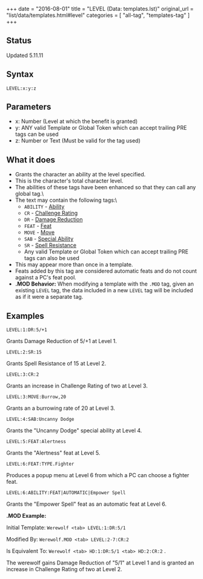 +++
date = "2016-08-01"
title = "LEVEL (Data: templates.lst)"
original_url = "list/data/templates.html#level"
categories = [ "all-tag", "templates-tag" ]
+++

## Status

Updated 5.11.11

## Syntax

`LEVEL:x:y:z`

## Parameters

-   x: Number (Level at which the benefit is granted)
-   y: ANY valid Template or Global Token which can
    accept trailing PRE tags can be used
-   z: Number or Text (Must be valid for the tag used)



What it does
------------

-   Grants the character an ability at the level specified.
-   This is the character's total character level.
-   The abilities of these tags have been enhanced so that they can call
    any global tag.\
-   The text may contain the following tags:\
    -   `ABILITY` - [Ability](/list/global/other/ability.html)
    -   `CR` - [Challenge Rating](/list/data/templates/cr.html)
    -   `DR` - [Damage Reduction](/list/global/other/dr.html)
    -   `FEAT` - [Feat](/list/data/templates.html#feat)
    -   `MOVE` - [Move](/list/global/other/move.html)
    -   `SAB` - [Special Ability](/list/global/other/sab.html)
    -   `SR` - [Spell Resistance](/list/global/other/sr.html)
    -   Any valid Template or Global Token which can accept trailing PRE
        tags can also be used
-   This may appear more than once in a template.
-   Feats added by this tag are considered automatic feats and do not
    count against a PC's feat pool.
-   **.MOD Behavior:** When modifying a template with the `.MOD` tag,
    given an existing `LEVEL` tag, the data included in a new `LEVEL`
    tag will be included as if it were a separate tag.

Examples
--------

`LEVEL:1:DR:5/+1`

Grants Damage Reduction of 5/+1 at Level 1.

`LEVEL:2:SR:15`

Grants Spell Resistance of 15 at Level 2.

`LEVEL:3:CR:2`

Grants an increase in Challenge Rating of two at Level 3.

`LEVEL:3:MOVE:Burrow,20`

Grants an a burrowing rate of 20 at Level 3.

`LEVEL:4:SAB:Uncanny Dodge`

Grants the "Uncanny Dodge" special ability at Level 4.

`LEVEL:5:FEAT:Alertness`

Grants the "Alertness" feat at Level 5.

`LEVEL:6:FEAT:TYPE.Fighter`

Produces a popup menu at Level 6 from which a PC can choose a fighter
feat.

`LEVEL:6:ABILITY:FEAT|AUTOMATIC|Empower Spell`

Grants the "Empower Spell" feat as an automatic feat at Level 6.

**.MOD Example:**

Initial Template: `Werewolf <tab> LEVEL:1:DR:5/1`

Modified By: `Werewolf.MOD <tab> LEVEL:2-7:CR:2`

Is Equivalent To: `Werewolf <tab> HD:1:DR:5/1 <tab> HD:2:CR:2` .

The werewolf gains Damage Reduction of "5/1" at Level 1 and is granted
an increase in Challenge Rating of two at Level 2.

